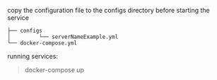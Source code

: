 
copy the configuration file to the configs directory before starting the service

```
├── configs
│         └── serverNameExample.yml
└── docker-compose.yml
```

running services:

> docker-compose up
